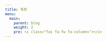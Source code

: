 ```yaml
---
title: 专栏
menu:
  main:
    parent: blog
    weight: 2
    pre: <i class="fas fa-fw fa-columns"></i>
---
```

